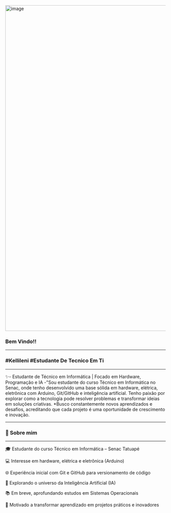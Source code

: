 <img width="1024" height="1024" alt="image" src="https://github.com/user-attachments/assets/1ea7b619-9569-4afa-8650-2c8b11a66877" />

### Bem Vindo!!
---
### #Kellileni #Estudante De Tecnico Em Ti
---
   ✨- Estudante de Técnico em Informática | Focado em Hardware, Programação e IA
 -"Sou estudante do curso Técnico em Informática no Senac, onde tenho desenvolvido uma base sólida em hardware, elétrica, eletrônica com Arduino, Git/GitHub e inteligência artificial. 
 Tenho paixão por explorar como a tecnologia pode resolver problemas e transformar ideias em soluções criativas.
  *Busco constantemente novos aprendizados e desafios, acreditando que cada projeto é uma oportunidade de crescimento e inovação.

  ---


### 👋 Sobre mim
---
🎓 Estudante do curso Técnico em Informática – Senac Tatuapé

💻 Interesse em hardware, elétrica e eletrônica (Arduino)

🌐 Experiência inicial com Git e GitHub para versionamento de código

🤖 Explorando o universo da Inteligência Artificial (IA)

📚 Em breve, aprofundando estudos em Sistemas Operacionais

🚀 Motivado a transformar aprendizado em projetos práticos e inovadores









